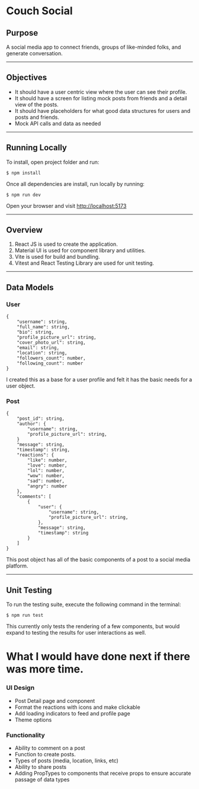 # Couch Social

## Purpose

A social media app to connect friends, groups of like-minded folks, and generate conversation.

---

## Objectives

- It should have a user centric view where the user can see their profile.
- It should have a screen for listing mock posts from friends and a detail view of the posts.
- It should have placeholders for what good data structures for users and posts and friends.
- Mock API calls and data as needed

---

## Running Locally

To install, open project folder and run:

```
$ npm install
```

Once all dependencies are install, run locally by running:

```
$ npm run dev
```

Open your browser and visit [http://localhost:5173](http://localhost:5173)

---

## Overview

1. React JS is used to create the application.
2. Material UI is used for component library and utilities.
3. Vite is used for build and bundling.
4. Vitest and React Testing Library are used for unit testing.

---

## Data Models

### User

```
{
    "username": string,
    "full_name": string,
    "bio": string,
    "profile_picture_url": string,
    "cover_photo_url": string,
    "email": string,
    "location": string,
    "followers_count": number,
    "following_count": number
}
```
I created this as a base for a user profile and felt it has the basic needs for a user object.

### Post

```
{
    "post_id": string,
    "author": {
        "username": string,
        "profile_picture_url": string,
    }
    "message": string,
    "timestamp": string,
    "reactions": {
        "like": number,
        "love": number,
        "lol": number,
        "wow": number,
        "sad": number,
        "angry": number
    },
    "comments": [
        {
            "user": {
                "username": string,
                "profile_picture_url": string,
            },
            "message": string,
            "timestamp": string
        }
    ]
}
```
This post object has all of the basic components of a post to a social media platform.

---

## Unit Testing
To run the testing suite, execute the following command in the terminal:

```
$ npm run test
```

This currently only tests the rendering of a few components, but would expand to testing the results for user interactions as well.

# What I would have done next if there was more time.
### UI Design
- Post Detail page and component
- Format the reactions with icons and make clickable
- Add loading indicators to feed and profile page
- Theme options

### Functionality
- Ability to comment on a post
- Function to create posts. 
- Types of posts (media, location, links, etc)
- Ability to share posts
- Adding PropTypes to components that receive props to ensure accurate passage of data types


